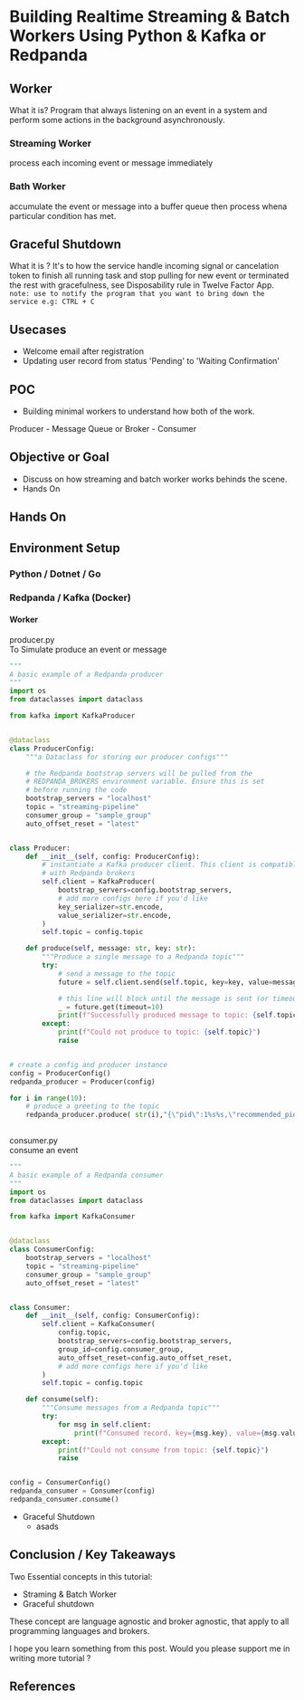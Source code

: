 # Building Realtime Streaming & Batch Workers Using Python & Kafka or Redpanda

## Worker
What it is? Program that always listening on an event in a system and perform some actions in the background asynchronously.

### Streaming Worker
process each incoming event or message immediately

### Bath Worker
accumulate the event or message into a buffer queue then process whena particular condition has met.

## Graceful Shutdown
 What it is ? It's to how the service handle incoming signal or cancelation token to finish all running task and stop pulling for new event or terminated the rest with gracefulness, see Disposability rule in Twelve Factor App.  
 `note: use to notify the program that you want to bring down the service e.g: CTRL + C`



## Usecases
- Welcome email after registration 
- Updating user record from status 'Pending' to 'Waiting Confirmation'


## POC
- Building minimal workers to understand how both of the work.

Producer - Message Queue or Broker - Consumer


## Objective or Goal
- Discuss on how streaming and batch worker works behinds the scene.
- Hands On

## Hands On

## Environment Setup

### Python / Dotnet / Go
### Redpanda / Kafka (Docker)
#### Worker

producer.py  
To Simulate produce an event or message 

```py
"""
A basic example of a Redpanda producer
"""
import os
from dataclasses import dataclass

from kafka import KafkaProducer


@dataclass
class ProducerConfig:
    """a Dataclass for storing our producer configs"""

    # the Redpanda bootstrap servers will be pulled from the
    # REDPANDA_BROKERS environment variable. Ensure this is set
    # before running the code
    bootstrap_servers = "localhost"
    topic = "streaming-pipeline"
    consumer_group = "sample_group"
    auto_offset_reset = "latest"


class Producer:
    def __init__(self, config: ProducerConfig):
        # instantiate a Kafka producer client. This client is compatible
        # with Redpanda brokers
        self.client = KafkaProducer(
            bootstrap_servers=config.bootstrap_servers,
            # add more configs here if you'd like
            key_serializer=str.encode,
            value_serializer=str.encode,
        )
        self.topic = config.topic

    def produce(self, message: str, key: str):
        """Produce a single message to a Redpanda topic"""
        try:
            # send a message to the topic
            future = self.client.send(self.topic, key=key, value=message)

            # this line will block until the message is sent (or timeout).
            _ = future.get(timeout=10)
            print(f"Successfully produced message to topic: {self.topic}")
        except:
            print(f"Could not produce to topic: {self.topic}")
            raise


# create a config and producer instance
config = ProducerConfig()
redpanda_producer = Producer(config)

for i in range(10):
    # produce a greeting to the topic
    redpanda_producer.produce( str(i),"{\"pid\":1%s%s,\"recommended_pids\":[%s%s%s,789]})" %(str(i), str(i + 1),str(i + 1),str(i + 2),str(i + 3)))
    
```  

consumer.py  
consume an event
```py
"""
A basic example of a Redpanda consumer
"""
import os
from dataclasses import dataclass

from kafka import KafkaConsumer


@dataclass
class ConsumerConfig:
    bootstrap_servers = "localhost"
    topic = "streaming-pipeline"
    consumer_group = "sample_group"
    auto_offset_reset = "latest"


class Consumer:
    def __init__(self, config: ConsumerConfig):
        self.client = KafkaConsumer(
            config.topic,
            bootstrap_servers=config.bootstrap_servers,
            group_id=config.consumer_group,
            auto_offset_reset=config.auto_offset_reset,
            # add more configs here if you'd like
        )
        self.topic = config.topic

    def consume(self):
        """Consume messages from a Redpanda topic"""
        try:
            for msg in self.client:
                print(f"Consumed record. key={msg.key}, value={msg.value}")
        except:
            print(f"Could not consume from topic: {self.topic}")
            raise


config = ConsumerConfig()
redpanda_consumer = Consumer(config)
redpanda_consumer.consume()
``` 
    
- Graceful Shutdown
    - asads

## Conclusion / Key Takeaways
Two Essential concepts in this tutorial:
- Straming & Batch Worker
- Graceful shutdown

These concept are language agnostic and broker agnostic, that apply to all programming languages and brokers.

I hope you learn something from this post. Would you please support me in writing more tutorial ?

## References








